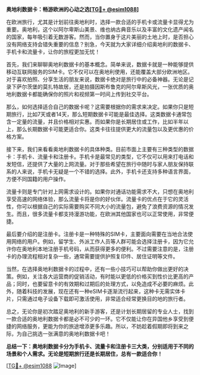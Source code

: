 **奥地利数据卡：畅游欧洲的心动之选[[TG💪+ @esim1088](https://t.me/s/esim1088)]**

在欧洲旅行，尤其是计划前往奥地利时，选择一款合适的手机卡或流量卡显得尤为重要。奥地利，这个以阿尔卑斯山美景、维也纳古典音乐以及丰富的文化遗产闻名的国家，每年吸引着无数游客。然而，当你置身于这片美丽的土地上时，是否担心没有网络支持会错失重要的信息？别急，今天就为大家详细介绍奥地利的数据卡、手机卡和流量卡，让你的旅程更加无忧！

首先，我们来聊聊奥地利数据卡的基本概念。简单来说，数据卡就是一种能够提供移动互联网服务的SIM卡。它不仅可以在奥地利使用，还能覆盖大部分欧洲地区。对于喜欢拍照、分享生活的朋友来说，数据卡绝对是旅行中的必备神器。无论是记录下萨尔茨堡的莫扎特故居，还是拍摄因斯布鲁克的阿尔卑斯风光，一张优质的奥地利数据卡都能确保你的照片和视频第一时间上传到社交平台。

那么，如何选择适合自己的数据卡呢？这需要根据你的需求来决定。如果你只是短期旅行，比如7天或者14天，那么短期数据卡可能是最佳选择。这类数据卡通常包含一定量的流量，并且价格相对实惠。而如果你是长期居住或工作，比如半年以上，那么长期数据卡可能更适合你。这类卡往往提供更大的流量包以及更优惠的价格方案。

接下来，我们来看看奥地利数据卡的具体种类。目前市面上主要有三种类型的数据卡：手机卡、流量卡和注册卡。手机卡是最常见的类型，它不仅可以用来打电话和发短信，还提供了大量的上网流量。对于那些希望在旅行中随时与家人朋友保持联系的人来说，手机卡无疑是一个不错的选择。此外，手机卡还支持多种语言界面，方便不同国籍的用户操作。

流量卡则是专门针对上网需求设计的。如果你对通话功能需求不大，只想在奥地利享受高速的网络体验，那么流量卡将是你的好伙伴。流量卡的优点在于它的灵活性，你可以根据自己的实际需要购买不同大小的流量包，避免了浪费资源的情况发生。而且，很多流量卡都支持漫游功能，在欧洲其他国家也可以正常使用，非常便捷。

最后要介绍的是注册卡。注册卡是一种特殊的SIM卡，主要面向需要在当地合法使用网络的用户。例如，留学生、外派工作人员等人群可能会选择注册卡，因为它允许你在奥地利本地注册手机号码，从而获得更多的便利。不过需要注意的是，注册卡的办理流程相对复杂一些，通常需要提供护照复印件、居住证明等文件。

当然，在选择奥地利数据卡的过程中，还有一些小技巧可以帮助你做出更好的决策。例如，关注各大运营商的促销活动，有时能以更低的价格买到性价比更高的产品；同时，也要留意卡的有效期和过期后的处理方式，以免造成不必要的麻烦。此外，随着科技的发展，现在还有一种eSIM卡逐渐流行起来，这种卡无需实体卡片，只需通过电子设备下载即可激活使用，非常适合经常更换目的地的旅行者。

总之，无论你是初次踏足奥地利的新手游客，还是计划长期居留的专业人士，找到一款合适的奥地利数据卡都是必不可少的一环。它不仅能让你在异国他乡享受到便捷的网络服务，更能为你的旅途增添更多乐趣。所以，不妨趁着假期即将到来之际，为自己挑选一张满意的奥地利数据卡吧！

**总结一下：奥地利数据卡分为手机卡、流量卡和注册卡三大类，分别适用于不同的场景和个人需求。无论是短期旅行还是长期居住，总有一款适合你！**

[[TG💪+ @esim1088](https://t.me/s/esim1088) ![Image](https://i.postimg.cc/4NQfJmqS/Snipaste-2025-05-13-00-14-12.png)]